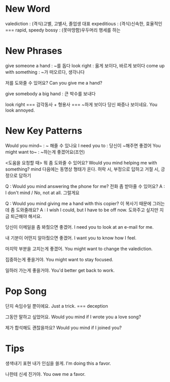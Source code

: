 # New Word
valediction : (격식)고별, 고별사, 졸업생 대표
expeditious : (격식)신속한, 효율적인 === rapid, speedy
bossy : (못마땅함)우두머리 행세를 하는

# New Phrases
give someone a hand : ~를 돕다
look right : 옳게 보이다, 바르게 보이다
come up with something : ~가 떠오르다, 생각나다

저를 도와줄 수 있어요?
Can you give me a hand?

give somebody a big hand : 큰 박수를 보내다

look right === 감각동사 + 형용사 === ~하게 보이다
당신 짜증나 보이네요.
You look annoyed.

# New Key Patterns
Would you mind~ : ~ 해줄 수 있나요
I need you to : 당신이 ~해주면 좋겠어
You might want to~ : ~하는게 좋겠어요(조언)

<도움을 요청할 때>
뭐 좀 도와줄 수 있어요?
Would you mind helping me with something?
mind 다음에는 동명상 형태가 온다.
허락 시, 부정으로 답하고
거절 시, 긍정으로 답하기

Q : Would you mind answering the phone for me? 전화 좀 받아줄 수 있어요?
A : I don't mind / No, not at all. 그럴게요

Q : Would you mind giving me a hand with this copier? 이 복사기 때문에 그러는데 좀 도와줄래요?
A : I wish I could, but I have to be off now.  도와주고 싶지만 지금 퇴근해야 해서요.

당신이 이메일을 좀 봐줬으면 좋겠어.
I need you to look at an e-mail for me.

내 기분이 어떤지 알아줬으면 좋겠어.
I want you to know how I feel.

마지막 부분을 고치는게 좋겠어.
You might want to change the valediction.

집중하는게 좋을거야.
You might want to stay focused.

일하러 가는게 좋을거야.
You'd better get back to work.

# Pop Song
단지 속임수일 뿐이에요.
Just a trick. === deception

그동안 말하고 싶었어요.
Would you mind if I wrote you a love song?

제가 합석해도 괜찮을까요?
Would you mind if I joined you?

# Tips
생색내기 표현
내가 인심을 쓸게.
I'm doing this a favor.

나한테 신세 진거야.
You owe me a favor.